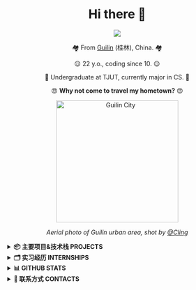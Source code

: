 

<div align="center">

# Hi there 👋
  
<img src="https://profile-counter.glitch.me/{RockChinQ}/count.svg" />

<p align="center">🏘️ From <a href="https://en.wikipedia.org/wiki/Guilin">Guilin</a> (桂林), China. 🏘️ </p>
<p align="center">😌 22 y.o., coding since 10. 😌 </p>
<p align="center">🏫 Undergraduate at TJUT, currently major in CS. 🏫</p>
<p align="center">😍 <strong>Why not come to travel my hometown?</strong> 😍 </p>

<p align="center"><img width="280em" src="https://user-images.githubusercontent.com/45992437/221341503-34ab9cdd-21d4-40c4-9cc5-b578451a2a0b.jpg" alt="Guilin City" /> </p>

<p align="center"> <i>Aerial photo of Guilin urban area, shot by <a href="https://500px.com.cn/community/user-details/8d9e489d7419386dcf97a8b8198b78648">@Cling</a> </i>
</div>

<details>
<summary><strong>📦 主要项目&技术栈 PROJECTS</strong></summary>

- [QChatGPT⭐️](https://github.com/RockChinQ/QChatGPT) (Python, LLM, Flask, PyTest, Docker, SQLite) - 支持扩展的 LLM QQ / QQ频道 机器人🤖
- [Campux⭐️](https://github.com/idoknow/Campux) (Go, Gin, MongoDB, Redis, MinIO, Python, Vue, Vuetify, Docker) - QQ 空间校园墙自动化解决方案
- [free-one-api](https://github.com/RockChinQ/free-one-api) (Python, Flask, SQLite, Vue, ElementUI) - LLM 对话产品逆向工程接口网关
- [CallingGPT](https://github.com/RockChinQ/CallingGPT) (Python, OpenAI) - 轻量级 LLM Agent 开发框架
- [qcg-center](https://github.com/RockChinQ/qcg-center) (Go, Gin, Grafana, MongoDB, Docker) - QChatGPT 的遥测服务端
- [qcg-tester](https://github.com/RockChinQ/qcg-tester) (PyTest) - QChatGPT 的系统级测试工程
- [GhostJ](https://github.com/RockChinQ/GhostJ) (Java, Socket, Swing) - 基于 Socket 的远程控制平台

⭐️: 活跃维护

</details>

<details>
  <summary><strong>🗂️ 实习经历 INTERNSHIPS</strong></summary>

  - [@maimemo](https://github.com/maimemo) | 2023.7 ~ 2023.9 | Python 后端
  - [@baidu](https://github.com/baidu) | 2023.11 ~ 2024.4 | 测试开发
  - [@langgenius](https://github.com/langgenius) | 2024.8 ~  ⭐️ | 后端开发

⭐️: 至今
</details>

<details>
<summary> <strong>📊 GITHUB STATS </strong></summary>

<p> <img width="420em" src="https://github-readme-stats.vercel.app/api?username=RockChinQ&title_color=fa4694&count_private=true&theme=jolly" alt="RockChinQ" />
</p>

<p>
  <img width="420em" src="https://cr-skills-chart-widget.azurewebsites.net/api/api?username=rockchinq" alt="codersrank"/>
</p>

</details>


<!--<details>
<summary> <strong>😍 给我打钱 SPONSOR ME </strong></summary>

  
  ![F87213410BB5B64B5031979805631C33](https://github.com/RockChinQ/RockChinQ/assets/45992437/341b9aaf-35be-46de-97c1-52f78bbf8c87)
![0E762F2F9ABE5D884AC320DD23888C46](https://github.com/RockChinQ/RockChinQ/assets/45992437/88cbdeb1-586a-4c9f-b7fb-19a3a47907a2)

</details>-->


<details>
<summary> <strong>📲 联系方式 CONTACTS </strong></summary>

  - Email: rockchinq@gmail.com
  - WeChat: junyan_qin

</details>
